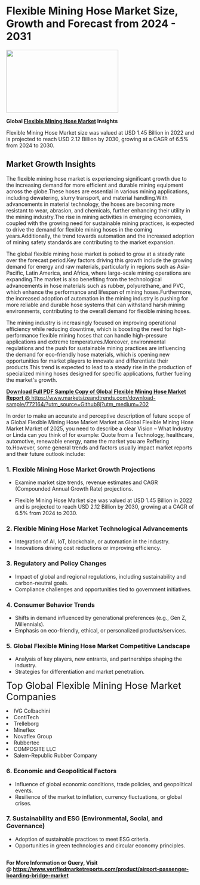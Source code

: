 <H1>Flexible Mining Hose Market Size, Growth and Forecast from 2024 - 2031</H1><img class="aligncenter size-medium wp-image-584254" src="https://thirdeyenews.in/wp-content/uploads/2024/09/Global-Market-Research-300x168.jpeg" alt="" width="300" height="168" /><p><strong>Global&nbsp;<a href="https://www.marketsizeandtrends.com/download-sample/772164/?utm_source=Github8j?utm_medium=202">Flexible Mining Hose Market</a> Insights</strong></p><p>Flexible Mining Hose Market size was valued at USD 1.45 Billion in 2022 and is projected to reach USD 2.12 Billion by 2030, growing at a CAGR of 6.5% from 2024 to 2030.</p><p><h2>Market Growth Insights</h2> <p>The flexible mining hose market is experiencing significant growth due to the increasing demand for more efficient and durable mining equipment across the globe.These hoses are essential in various mining applications, including dewatering, slurry transport, and material handling.With advancements in material technology, the hoses are becoming more resistant to wear, abrasion, and chemicals, further enhancing their utility in the mining industry.The rise in mining activities in emerging economies, coupled with the growing need for sustainable mining practices, is expected to drive the demand for flexible mining hoses in the coming years.Additionally, the trend towards automation and the increased adoption of mining safety standards are contributing to the market expansion.</p> <p><a href="#"></a></p> <p>The global flexible mining hose market is poised to grow at a steady rate over the forecast period.Key factors driving this growth include the growing demand for energy and raw materials, particularly in regions such as Asia-Pacific, Latin America, and Africa, where large-scale mining operations are expanding.The market is also benefiting from the technological advancements in hose materials such as rubber, polyurethane, and PVC, which enhance the performance and lifespan of mining hoses.Furthermore, the increased adoption of automation in the mining industry is pushing for more reliable and durable hose systems that can withstand harsh mining environments, contributing to the overall demand for flexible mining hoses.</p> <p>The mining industry is increasingly focused on improving operational efficiency while reducing downtime, which is boosting the need for high-performance flexible mining hoses that can handle high-pressure applications and extreme temperatures.Moreover, environmental regulations and the push for sustainable mining practices are influencing the demand for eco-friendly hose materials, which is opening new opportunities for market players to innovate and differentiate their products.This trend is expected to lead to a steady rise in the production of specialized mining hoses designed for specific applications, further fueling the market's growth.</p> <p><a href="#"></p><p><span class=""><strong>Download Full PDF Sample Copy of Global Flexible Mining Hose Market Report</strong> @ <a href="https://www.marketsizeandtrends.com/download-sample/772164/?utm_source=Github8j?utm_medium=202" target="_blank">https://www.marketsizeandtrends.com/download-sample/772164/?utm_source=Github8j?utm_medium=202</a></span></p><p>In order to make an accurate and perceptive description of future scope of a Global&nbsp;Flexible Mining Hose Market Market as Global&nbsp;Flexible Mining Hose Market Market of 2025, you need to describe a clear Vision &ndash; What Industry or Linda can you think of for example: Quote from a Technology, healthcare, automotive, renewable energy, name the market you are Reffering to.However, some general trends and factors usually impact market reports and their future outlook include:</p><h3>1.&nbsp;<strong>Flexible Mining Hose Market Growth Projections</strong></h3><ul><li>Examine market size trends, revenue estimates and CAGR (Compounded Annual Growth Rate) projections.</li><li><p>Flexible Mining Hose Market size was valued at USD 1.45 Billion in 2022 and is projected to reach USD 2.12 Billion by 2030, growing at a CAGR of 6.5% from 2024 to 2030.</p></li></ul><h3>2.&nbsp;<strong>Flexible Mining Hose Market Technological Advancements</strong></h3><ul><li>Integration of AI, IoT, blockchain, or automation in the industry.</li><li>Innovations driving cost reductions or improving efficiency.</li></ul><h3>3.&nbsp;<strong>Regulatory and Policy Changes</strong></h3><ul><li>Impact of global and regional regulations, including sustainability and carbon-neutral goals.</li><li>Compliance challenges and opportunities tied to government initiatives.</li></ul><h3>4.&nbsp;<strong>Consumer Behavior Trends</strong></h3><ul><li>Shifts in demand influenced by generational preferences (e.g., Gen Z, Millennials).</li><li>Emphasis on eco-friendly, ethical, or personalized products/services.</li></ul><h3>5.&nbsp;<strong>Global Flexible Mining Hose Market Competitive Landscape</strong></h3><ul><li>Analysis of key players, new entrants, and partnerships shaping the industry.</li><li>Strategies for differentiation and market penetration.</li></ul><p data-pm-slice="1 1 []"><span style="color: inherit; font-family: inherit; font-size: 25px;">Top Global Flexible Mining Hose Market Companies</span></p><div class="" data-test-id=""><p><li>IVG Colbachini</li><li> ContiTech</li><li> Trelleborg</li><li> Mineflex</li><li> Novaflex Group</li><li> Rubbertec</li><li> COMPOSITE LLC</li><li> Salem-Republic Rubber Company</li></p></div><h3>6.&nbsp;<strong>Economic and Geopolitical Factors</strong></h3><ul><li>Influence of global economic conditions, trade policies, and geopolitical events.</li><li>Resilience of the market to inflation, currency fluctuations, or global crises.</li></ul><h3>7.&nbsp;<strong>Sustainability and ESG (Environmental, Social, and Governance)</strong></h3><ul><li>Adoption of sustainable practices to meet ESG criteria.</li><li>Opportunities in green technologies and circular economy principles.</li></ul><h2><strong style="font-size: 14px;">For More Information or Query, Visit @&nbsp;</strong><a style="background-color: #ffffff; font-size: 14px;" href="https://www.marketsizeandtrends.com/report/flexible-mining-hose-market/" target="_blank">https://www.verifiedmarketreports.com/product/airport-passenger-boarding-bridge-market</a></h2>